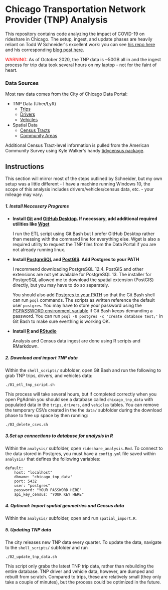 # Chicago Transportation Network Provider (TNP) Analysis
 
This repository contains code analyzing the impact of COVID-19 on rideshare in Chicago. The setup, ingest, and update phases are heavily reliant on Todd W Schneider's excellent work: you can see [his repo here](https://github.com/toddwschneider/chicago-taxi-data) and his corresponding [blog post here](https://toddwschneider.com/posts/chicago-taxi-data/).

<span style="color:red">WARNING:</span> As of October 2020, the TNP data is ~50GB all in and the ingest process for trip data took several hours on my laptop - not for the faint of heart.

### Data Sources

Most raw data comes from the City of Chicago Data Portal:

* TNP Data (Uber/Lyft)
  * [Trips](https://data.cityofchicago.org/Transportation/Transportation-Network-Providers-Trips/m6dm-c72p)
  * [Drivers](https://data.cityofchicago.org/Transportation/Transportation-Network-Providers-Drivers/j6wf-834c)
  * [Vehicles](https://data.cityofchicago.org/Transportation/Transportation-Network-Providers-Vehicles/bc6b-sq4u)
* Spatial Data
  * [Census Tracts](https://data.cityofchicago.org/Facilities-Geographic-Boundaries/Boundaries-Census-Tracts-2010/5jrd-6zik)
  * [Community Areas](https://data.cityofchicago.org/Facilities-Geographic-Boundaries/Boundaries-Community-Areas-current-/cauq-8yn6)

Additional Census Tract-level information is pulled from the American Community Survey using Kyle Walker's handy [tidycensus package](https://github.com/walkerke/tidycensus). 

## Instructions

This section will mirror most of the steps outlined by Schneider, but my own setup was a little different - I have a machine running Windows 10, the scope of this analysis includes drivers/vehicles/census data, etc. - your mileage may vary.

##### **1. Install Necessary Programs**

  * **Install [Git](https://git-scm.com/downloads) and [GitHub Desktop](https://desktop.github.com/). If necessary, add additional required utilities like [Wget](https://gist.github.com/evanwill/0207876c3243bbb6863e65ec5dc3f058)**
   
     I run the ETL script using Git Bash but I prefer GitHub Desktop rather than messing with the command line for everything else. Wget is also a required utility to request the TNP files from the Data Portal if you are not already running linux.
   
   
  * **Install [PostgreSQL](https://www.postgresql.org/download/) and [PostGIS](https://postgis.net/install). Add Postgres to your PATH** 

     I recommend downloading PostgreSQL 12.4. PostGIS and other extensions are not yet available for PostgreSQL 13. The installer for PostgreSQL allowed me to download the spatial extension (PostGIS) directly, but you may have to do so separately.
     
     You should also add [Postgres to your PATH](https://medium.com/@itayperry91/get-started-with-postgresql-on-windows-a-juniors-life-4adfa6dd10e) so that the Git Bash shell can run `psql` commands. The scripts as written reference the default user `postgres`. You may have to store your password using the [PGPASSWORD environment variable](https://www.postgresql.org/docs/9.1/libpq-envars.html) if Git Bash keeps demanding a password. You can run `psql -U postgres -c 'create database test;'` in Git Bash to make sure everthing is working OK.  
    
  * **Install [R](https://cran.rstudio.com/) and [RStudio](https://rstudio.com/products/rstudio/download/#download)** 

     Analysis and Census data ingest are done using R scripts and RMarkdown.

##### **2. Download and import TNP data**

Within the `shell_scripts/` subfolder, open Git Bash and run the following to grab TNP trips, drivers, and vehicles data:

```
./01_etl_tnp_script.sh
```

This process will take several hours, but if completed correctly when you open PgAdmin you should see a database called `chicago_tnp_data` with populated data in the `trips`, `drivers`, and `vehicles` tables. You can remove
the temporary CSVs created in the the `data/` subfolder during the download phase to free up space by then running:

```
./03_delete_csvs.sh
```

##### **3.Set up connections to database for analysis in R**

Within the `analysis/` subfolder, open `rideshare_analysis.Rmd`. To connect to the data stored in Postgres, you must have a `config.yml` file saved within `analysis/` that defines the following variables:

```
default:
    host: "localhost"
    dbname: "chicago_tnp_data"
    port: 5432
    user: "postgres"
    password: "YOUR PASSWORD HERE"    
    api_key_census: "YOUR KEY HERE"
```

##### **4. Optional: Import spatial geometries and Census data**

Within the `analysis/` subfolder, open and run `spatial_import.R`.

##### **5. Updating TNP data**

The city releases new TNP data every quarter. To update the data, navigate to the `shell_scripts/` subfolder and run

```
./02_update_tnp_data.sh
```

This script only grabs the latest TNP trip data, rather than rebuilding the entire database. TNP driver and vehicle data, however, are dumped and rebuilt from scratch. Compared to trips, these are relatively small (they only take a couple of minutes), but the process could be optimized in the future. 